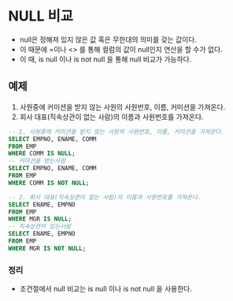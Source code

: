 # NULL 비교

- null은 정해져 있지 않은 값 혹은 무한대의 의미를 갖는 값이다.
- 이 때문에 =이나 <> 를 통해 컬럼의 값이 null인지 연산을 할 수가 없다.
- 이 때, is null 이나 is not null 을 통해 null 비교가 가능하다.

## 예제 

1. 사원중에 커미션을 받지 않는 사원의 사원번호, 이름, 커미션을 가져온다.
2. 회사 대표(직속상관이 없는 사람)의 이름과 사원번호를 가져온다.

```SQL
-- 1. 사원중에 커미션을 받지 않는 사원의 사원번호, 이름, 커미션을 가져온다.
SELECT EMPNO, ENAME, COMM
FROM EMP
WHERE COMM IS NULL;
-- 커미션을 받는사람
SELECT EMPNO, ENAME, COMM
FROM EMP
WHERE COMM IS NOT NULL;

-- 2. 회사 대표(직속상관이 없는 사람)의 이름과 사원번호를 가져온다.
SELECT ENAME, EMPNO
FROM EMP
WHERE MGR IS NULL;
-- 직속상관이 있는사람
SELECT ENAME, EMPNO
FROM EMP
WHERE MGR IS NOT NULL;
```

### 정리

- 조건절에서 null 비교는 is null 이나 is not null 을 사용한다.